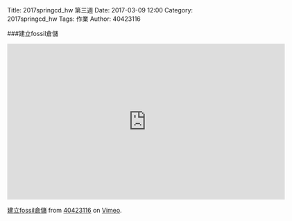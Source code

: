 Title: 2017springcd_hw 第三週
Date: 2017-03-09 12:00
Category: 2017springcd_hw
Tags: 作業
Author: 40423116

<!-- PELICAN_END_SUMMARY -->
###建立fossil倉儲
<iframe src="https://player.vimeo.com/video/208837568" width="640" height="360" frameborder="0" webkitallowfullscreen mozallowfullscreen allowfullscreen></iframe>
<p><a href="https://vimeo.com/208837568">建立fossil倉儲</a> from <a href="https://vimeo.com/user47573583">40423116</a> on <a href="https://vimeo.com">Vimeo</a>.</p>
